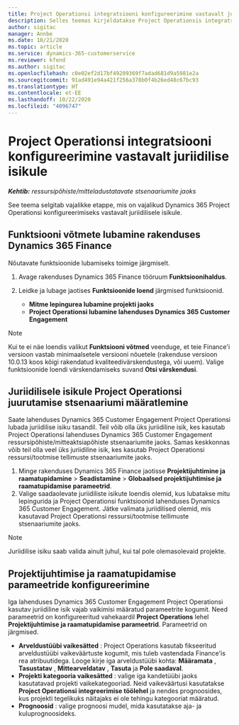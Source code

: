 ```yaml
---
title: Project Operationsi integratsiooni konfigureerimine vastavalt juriidilise isikule
description: Selles teemas kirjeldatakse Project Operationsis integratsiooni seadistamist vastavalt juriidilisele isikule.
author: sigitac
manager: Annbe
ms.date: 10/21/2020
ms.topic: article
ms.service: dynamics-365-customerservice
ms.reviewer: kfend
ms.author: sigitac
ms.openlocfilehash: c0e02ef2d17bf49209369f7adad681d9a5981e2a
ms.sourcegitcommit: 91ad491e94a421f256a378b0f4b26ed48c67bc93
ms.translationtype: HT
ms.contentlocale: et-EE
ms.lasthandoff: 10/22/2020
ms.locfileid: "4096747"
---
```

# <a name="configure-project-operations-integration-per-legal-entity"></a>Project Operationsi integratsiooni konfigureerimine vastavalt juriidilise isikule 

_**Kehtib:** ressursipõhiste/mitteladustatavate stsenaariumite jaoks_

See teema selgitab vajalikke etappe, mis on vajalikud Dynamics 365 Project Operationsi konfigureerimiseks vastavalt juriidilisele isikule.

## <a name="enable-feature-keys-in-dynamics-365-finance"></a>Funktsiooni võtmete lubamine rakenduses Dynamics 365 Finance

Nõutavate funktsioonide lubamiseks toimige järgmiselt.

1. Avage rakenduses Dynamics 365 Finance tööruum **Funktsioonihaldus**.
2. Leidke ja lubage jaotises **Funktsioonide loend** järgmised funktsioonid.
  
    - **Mitme lepingurea lubamine projekti jaoks**
    - **Project Operationsi lubamine lahenduses Dynamics 365 Customer Engagement**

> [!NOTE]
> Kui te ei näe loendis valikut **Funktsiooni võtmed** veenduge, et teie Finance'i versioon vastab minimaalsetele versiooni nõuetele (rakenduse versioon 10.0.13 koos kõigi rakendatud kvaliteedivärskendustega, või uuem). Valige funktsioonide loendi värskendamiseks suvand **Otsi värskendusi**.

## <a name="define-the-project-operations-deployment-scenario-for-a-legal-entity"></a>Juriidilisele isikule Project Operationsi juurutamise stsenaariumi määratlemine

Saate lahenduses Dynamics 365 Customer Engagement Project Operationsi lubada juriidilise isiku tasandil. Teil võib olla üks juriidiline isik, kes kasutab Project Operationsi lahenduses Dynamics 365 Customer Engagement ressursipõhiste/mitteaktsiapõhiste stsenaariumite jaoks. Samas keskkonnas võib teil olla veel üks juriidiline isik, kes kasutab Project Operationsi ressursi/tootmise tellimuste stsenaariumite jaoks.

1. Minge rakenduses Dynamics 365 Finance jaotisse **Projektijuhtimine ja raamatupidamine** > **Seadistamine** > **Globaalsed projektijuhtimise ja raamatupidamise parameetrid**.
2. Valige saadaolevate juriidiliste isikute loendis olemid, kus lubatakse mitu lepingurida ja Project Operationsi funktsioonid lahenduses Dynamics 365 Customer Engagement. Jätke valimata juriidilised olemid, mis kasutavad Project Operationsi ressursi/tootmise tellimuste stsenaariumite jaoks.

> [!NOTE]
> Juriidilise isiku saab valida ainult juhul, kui tal pole olemasolevaid projekte.

## <a name="configure-project-management-and-accounting-parameters"></a>Projektijuhtimise ja raamatupidamise parameetride konfigureerimine

Iga lahenduses Dynamics 365 Customer Engagement Project Operationsi kasutav juriidiline isik vajab vaikimisi määratud parameetrite kogumit. Need parameetrid on konfigureeritud vahekaardil **Project Operations** lehel **Projektijuhtimise ja raamatupidamise parameetrid**. Parameetrid on järgmised.

  - **Arveldustüübi vaikesätted** : Project Operations kasutab fikseeritud arveldustüübi vaikeväärtuste kogumit, mis tuleb vastendada Finance'is rea atribuutidega. Looge kirje iga arveldustüübi kohta: **Määramata** , **Tasustatav** , **Mittearveldatav** , **Tasuta** ja **Pole saadaval**.
  - **Projekti kategooria vaikesätted** : valige iga kandetüübi jaoks kasutatavad projekti vaikekategooriad. Neid vaikeväärtusi kasutatakse **Project Operationsi integreerimise töölehel** ja nendes prognoosides, kus projekti tegelikuks näitajaks ei ole tehingu kategooriat määratud.
  - **Prognoosid** : valige prognoosi mudel, mida kasutatakse aja- ja kuluprognoosideks.
